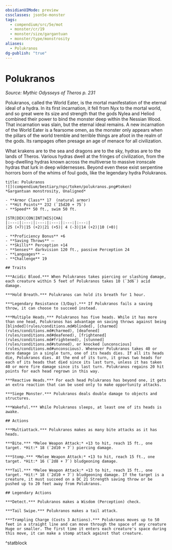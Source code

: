 ```yaml
---
obsidianUIMode: preview
cssclasses: json5e-monster
tags:
  - compendium/src/5e/mot
  - monster/cr/19
  - monster/size/gargantuan
  - monster/type/monstrosity
aliases:
  - Polukranos
dg-publish: "true"
---
```

# Polukranos
*Source: Mythic Odysseys of Theros p. 231*  

Polukranos, called the World Eater, is the mortal manifestation of the eternal ideal of a hydra. In its first incarnation, it fell from Nyx to the mortal world, and so great were its size and strength that the gods Nylea and Heliod combined their power to bind the monster deep within the Nessian Wood. That incarnation was slain, but the eternal ideal remains. A new incarnation of the World Eater is a fearsome omen, as the monster only appears when the pillars of the world tremble and terrible things are afoot in the realm of the gods. Its rampages often presage an age of menace for all civilization.

What krakens are to the sea and dragons are to the sky, hydras are to the lands of Theros. Various hydras dwell at the fringes of civilization, from the bog-dwelling hydras known across the multiverse to massive ironscale hydras that lurk in deep wildernesses. Beyond even these exist serpentine horrors born of the whims of foul gods, like the legendary hydra Polukranos.

```ad-statblock
title: Polukranos
![](compendium/bestiary/npc/token/polukranos.png#token)
*Gargantuan monstrosity, Unaligned*

- **Armor Class** 17  (natural armor)
- **Hit Points** 232 (`15d20 + 75`)
- **Speed** 50 ft., swim 50 ft.

|STR|DEX|CON|INT|WIS|CHA|
|:---:|:---:|:---:|:---:|:---:|:---:|
|25 (+7)|15 (+2)|21 (+5)| 4 (-3)|14 (+2)|10 (+0)|

- **Proficiency Bonus** +6
- **Saving Throws** ⏤
- **Skills** Perception +14
- **Senses** darkvision 120 ft., passive Perception 24
- **Languages** —
- **Challenge** 19

## Traits

***Acidic Blood.*** When Polukranos takes piercing or slashing damage, each creature within 5 feet of Polukranos takes 10 (`3d6`) acid damage.

***Hold Breath.*** Polukranos can hold its breath for 1 hour.

***Legendary Resistance (3/Day).*** If Polukranos fails a saving throw, it can choose to succeed instead.

***Multiple Heads.*** Polukranos has five heads. While it has more than one head, Polukranos has advantage on saving throws against being [blinded](rules/conditions.md#blinded), [charmed](rules/conditions.md#charmed), [deafened](rules/conditions.md#deafened), [frightened](rules/conditions.md#frightened), [stunned](rules/conditions.md#stunned), or knocked [unconscious](rules/conditions.md#unconscious). Whenever Polukranos takes 40 or more damage in a single turn, one of its heads dies. If all its heads die, Polukranos dies. At the end of its turn, it grows two heads for each of its heads that died since its last turn, unless it has taken 40 or more fire damage since its last turn. Polukranos regains 20 hit points for each head regrown in this way.

***Reactive Heads.*** For each head Polukranos has beyond one, it gets an extra reaction that can be used only to make opportunity attacks.

***Siege Monster.*** Polukranos deals double damage to objects and structures.

***Wakeful.*** While Polukranos sleeps, at least one of its heads is awake.

## Actions

***Multiattack.*** Polukranos makes as many bite attacks as it has heads.

***Bite.*** *Melee Weapon Attack:* +13 to hit, reach 15 ft., one target. *Hit:* 18 (`2d10 + 7`) piercing damage.

***Stomp.*** *Melee Weapon Attack:* +13 to hit, reach 15 ft., one target. *Hit:* 16 (`2d8 + 7`) bludgeoning damage.

***Tail.*** *Melee Weapon Attack:* +13 to hit, reach 15 ft., one target. *Hit:* 18 (`2d10 + 7`) bludgeoning damage. If the target is a creature, it must succeed on a DC 21 Strength saving throw or be pushed up to 20 feet away from Polukranos.

## Legendary Actions

***Detect.*** Polukranos makes a Wisdom (Perception) check.

***Tail Swipe.*** Polukranos makes a tail attack.

***Trampling Charge (Costs 3 Actions).*** Polukranos moves up to 50 feet in a straight line and can move through the space of any creature Huge or smaller. The first time it enters each creature's space during this move, it can make a stomp attack against that creature.
```
^statblock